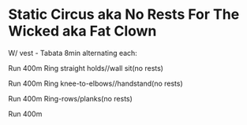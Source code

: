 # Static Circus aka No Rests For The Wicked aka Fat Clown

W/ vest - Tabata 8min alternating each: 

Run 400m
Ring straight holds//wall sit(no rests)

Run 400m
Ring knee-to-elbows//handstand(no rests)

Run 400m
Ring-rows/planks(no rests)

Run 400m
